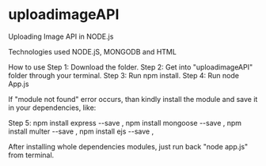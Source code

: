 # uploadimageAPI
Uploading Image API in NODE.js

Technologies used NODE.jS, MONGODB and HTML<ejs engine>

How to use
Step 1: Download the folder.
Step 2: Get into "uploadimageAPI" folder through your terminal.
Step 3: Run npm install.
Step 4: Run node App.js

If "module not found" error occurs, than kindly install the module and save it in your dependencies, like:

Step 5: npm install express --save ,
        npm install mongoose --save ,
        npm install multer --save ,
        npm install ejs --save ,

After installing whole dependencies modules, just run back "node app.js" from terminal.
